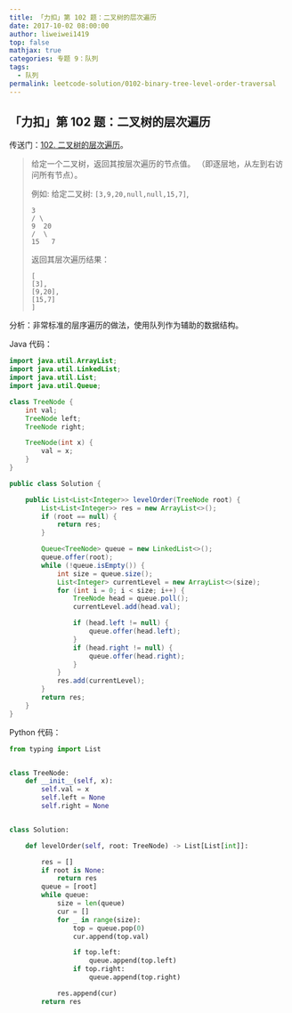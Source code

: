 ```yaml
---
title: 「力扣」第 102 题：二叉树的层次遍历
date: 2017-10-02 08:00:00
author: liweiwei1419
top: false
mathjax: true
categories: 专题 9：队列
tags:
  - 队列
permalink: leetcode-solution/0102-binary-tree-level-order-traversal
---
```


## 「力扣」第 102 题：二叉树的层次遍历

传送门：[102. 二叉树的层次遍历](https://leetcode-cn.com/problems/binary-tree-level-order-traversal/)。

>给定一个二叉树，返回其按层次遍历的节点值。 （即逐层地，从左到右访问所有节点）。
>
>例如:
>给定二叉树: `[3,9,20,null,null,15,7]`,
>
>```
>3
>/ \
>9  20
>/  \
>15   7
>```
>
>返回其层次遍历结果：
>
>```
>[
>[3],
>[9,20],
>[15,7]
>]
>```

分析：非常标准的层序遍历的做法，使用队列作为辅助的数据结构。

Java 代码：

```java
import java.util.ArrayList;
import java.util.LinkedList;
import java.util.List;
import java.util.Queue;

class TreeNode {
    int val;
    TreeNode left;
    TreeNode right;

    TreeNode(int x) {
        val = x;
    }
}

public class Solution {

    public List<List<Integer>> levelOrder(TreeNode root) {
        List<List<Integer>> res = new ArrayList<>();
        if (root == null) {
            return res;
        }

        Queue<TreeNode> queue = new LinkedList<>();
        queue.offer(root);
        while (!queue.isEmpty()) {
            int size = queue.size();
            List<Integer> currentLevel = new ArrayList<>(size);
            for (int i = 0; i < size; i++) {
                TreeNode head = queue.poll();
                currentLevel.add(head.val);

                if (head.left != null) {
                    queue.offer(head.left);
                }
                if (head.right != null) {
                    queue.offer(head.right);
                }
            }
            res.add(currentLevel);
        }
        return res;
    }
}
```

Python 代码：

```python
from typing import List


class TreeNode:
    def __init__(self, x):
        self.val = x
        self.left = None
        self.right = None


class Solution:

    def levelOrder(self, root: TreeNode) -> List[List[int]]:

        res = []
        if root is None:
            return res
        queue = [root]
        while queue:
            size = len(queue)
            cur = []
            for _ in range(size):
                top = queue.pop(0)
                cur.append(top.val)

                if top.left:
                    queue.append(top.left)
                if top.right:
                    queue.append(top.right)

            res.append(cur)
        return res
```

